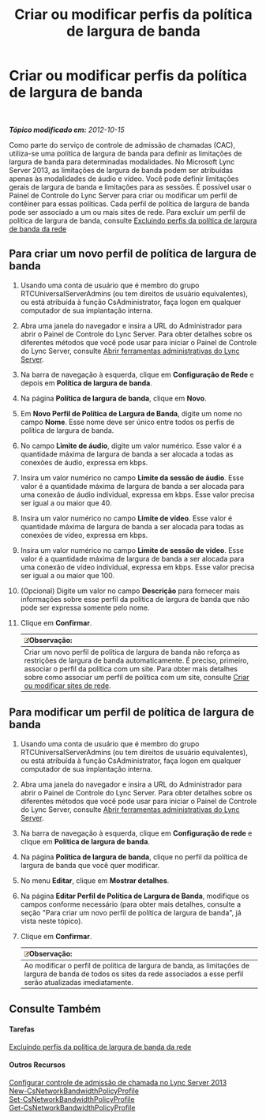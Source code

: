 ﻿---
title: Criar ou modificar perfis da política de largura de banda
TOCTitle: Criar ou modificar perfis da política de largura de banda
ms:assetid: 08a2e18f-9b0d-4a2f-aa14-13bbf79ec745
ms:mtpsurl: https://technet.microsoft.com/pt-br/library/Gg520945(v=OCS.15)
ms:contentKeyID: 49305805
ms.date: 05/19/2016
mtps_version: v=OCS.15
ms.translationtype: HT
---

# Criar ou modificar perfis da política de largura de banda

 

_**Tópico modificado em:** 2012-10-15_

Como parte do serviço de controle de admissão de chamadas (CAC), utiliza-se uma política de largura de banda para definir as limitações de largura de banda para determinadas modalidades. No Microsoft Lync Server 2013, as limitações de largura de banda podem ser atribuídas apenas às modalidades de áudio e vídeo. Você pode definir limitações gerais de largura de banda e limitações para as sessões. É possível usar o Painel de Controle do Lync Server para criar ou modificar um perfil de contêiner para essas políticas. Cada perfil de política de largura de banda pode ser associado a um ou mais sites de rede. Para excluir um perfil de política de largura de banda, consulte [Excluindo perfis da política de largura de banda da rede](lync-server-2013-deleting-network-bandwidth-policy-profiles.md)

## Para criar um novo perfil de política de largura de banda

1.  Usando uma conta de usuário que é membro do grupo RTCUniversalServerAdmins (ou tem direitos de usuário equivalentes), ou está atribuída à função CsAdministrator, faça logon em qualquer computador de sua implantação interna.

2.  Abra uma janela do navegador e insira a URL do Administrador para abrir o Painel de Controle do Lync Server. Para obter detalhes sobre os diferentes métodos que você pode usar para iniciar o Painel de Controle do Lync Server, consulte [Abrir ferramentas administrativas do Lync Server](lync-server-2013-open-lync-server-administrative-tools.md).

3.  Na barra de navegação à esquerda, clique em **Configuração de Rede** e depois em **Política de largura de banda**.

4.  Na página **Política de largura de banda**, clique em **Novo**.

5.  Em **Novo Perfil de Política de Largura de Banda**, digite um nome no campo **Nome**. Esse nome deve ser único entre todos os perfis de política de largura de banda.

6.  No campo **Limite de áudio**, digite um valor numérico. Esse valor é a quantidade máxima de largura de banda a ser alocada a todas as conexões de áudio, expressa em kbps.

7.  Insira um valor numérico no campo **Limite da sessão de áudio**. Esse valor é a quantidade máxima de largura de banda a ser alocada para uma conexão de áudio individual, expressa em kbps. Esse valor precisa ser igual a ou maior que 40.

8.  Insira um valor numérico no campo **Limite de vídeo**. Esse valor é quantidade máxima de largura de banda a ser alocada para todas as conexões de vídeo, expressa em kbps.

9.  Insira um valor numérico no campo **Limite de sessão de vídeo**. Esse valor é a quantidade máxima de largura de banda a ser alocada para uma conexão de vídeo individual, expressa em kbps. Esse valor precisa ser igual a ou maior que 100.

10. (Opcional) Digite um valor no campo **Descrição** para fornecer mais informações sobre esse perfil da política de largura de banda que não pode ser expressa somente pelo nome.

11. Clique em **Confirmar**.
    
    <table>
    <thead>
    <tr class="header">
    <th><img src="images/Gg425756.note(OCS.15).gif" title="note" alt="note" />Observação:</th>
    </tr>
    </thead>
    <tbody>
    <tr class="odd">
    <td>Criar um novo perfil de política de largura de banda não reforça as restrições de largura de banda automaticamente. É preciso, primeiro, associar o perfil da política com um site. Para obter mais detalhes sobre como associar um perfil de política com um site, consulte <a href="lync-server-2013-creating-or-modifying-network-sites.md">Criar ou modificar sites de rede</a>.</td>
    </tr>
    </tbody>
    </table>


## Para modificar um perfil de política de largura de banda

1.  Usando uma conta de usuário que é membro do grupo RTCUniversalServerAdmins (ou tem direitos de usuário equivalentes), ou está atribuída à função CsAdministrator, faça logon em qualquer computador de sua implantação interna.

2.  Abra uma janela do navegador e insira a URL do Administrador para abrir o Painel de Controle do Lync Server. Para obter detalhes sobre os diferentes métodos que você pode usar para iniciar o Painel de Controle do Lync Server, consulte [Abrir ferramentas administrativas do Lync Server](lync-server-2013-open-lync-server-administrative-tools.md).

3.  Na barra de navegação à esquerda, clique em **Configuração de rede** e clique em **Política de largura de banda**.

4.  Na página **Política de largura de banda**, clique no perfil da política de largura de banda que você quer modificar.

5.  No menu **Editar**, clique em **Mostrar detalhes**.

6.  Na página **Editar Perfil de Política de Largura de Banda**, modifique os campos conforme necessário (para obter mais detalhes, consulte a seção "Para criar um novo perfil de política de largura de banda", já vista neste tópico).

7.  Clique em **Confirmar**.
    
    <table>
    <thead>
    <tr class="header">
    <th><img src="images/Gg425756.note(OCS.15).gif" title="note" alt="note" />Observação:</th>
    </tr>
    </thead>
    <tbody>
    <tr class="odd">
    <td>Ao modificar o perfil de política de largura de banda, as limitações de largura de banda de todos os sites da rede associados a esse perfil serão atualizadas imediatamente.</td>
    </tr>
    </tbody>
    </table>


## Consulte Também

#### Tarefas

[Excluindo perfis da política de largura de banda da rede](lync-server-2013-deleting-network-bandwidth-policy-profiles.md)  

#### Outros Recursos

[Configurar controle de admissão de chamada no Lync Server 2013](lync-server-2013-configure-call-admission-control.md)  
[New-CsNetworkBandwidthPolicyProfile](new-csnetworkbandwidthpolicyprofile.md)  
[Set-CsNetworkBandwidthPolicyProfile](set-csnetworkbandwidthpolicyprofile.md)  
[Get-CsNetworkBandwidthPolicyProfile](get-csnetworkbandwidthpolicyprofile.md)

